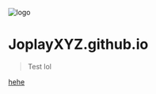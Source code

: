 ![logo](https://joplay.xyz/assets/images/pfp_100.png)

# <strong>JoplayXYZ</strong>.github.io

> Test lol

[hehe](#home)
